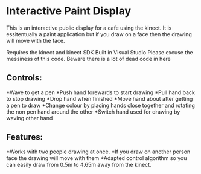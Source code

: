 <h1> Interactive Paint Display </h1>
This is an interactive public display for a cafe using the kinect. It is essitentually a paint application but 
if you draw on a face then the drawing will move with the face.

Requires the kinect and kinect SDK
Built in Visual Studio
Please excuse the messiness of this code. Beware there is a lot of dead code in here

<h2>Controls:</h2> 
*Wave to get a pen
*Push hand forewards to start drawing
*Pull hand back to stop drawing
*Drop hand when finished
*Move hand about after getting a pen to draw
*Change colour by placing hands close together and rotating the non pen hand around the other
*Switch hand used for drawing by waving other hand

<h2>Features:</h2>
*Works with two people drawing at once.
*If you draw on another person face the drawing will move with them
*Adapted control algorithm so you can easily draw from 0.5m to 4.65m away from the kinect.
